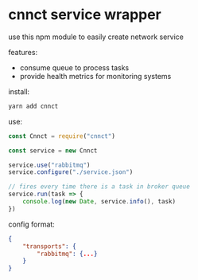 # cnnct service wrapper

use this npm module to easily create network service

features:
- consume queue to process tasks
- provide health metrics for monitoring systems

install:

```bash
yarn add cnnct
```

use:

```javascript
const Cnnct = require("cnnct")

const service = new Cnnct

service.use("rabbitmq")
service.configure("./service.json")

// fires every time there is a task in broker queue
service.run(task => {
    console.log(new Date, service.info(), task)
})
```

config format:

```json
{
    "transports": {
        "rabbitmq": {...}
    }
}
```

